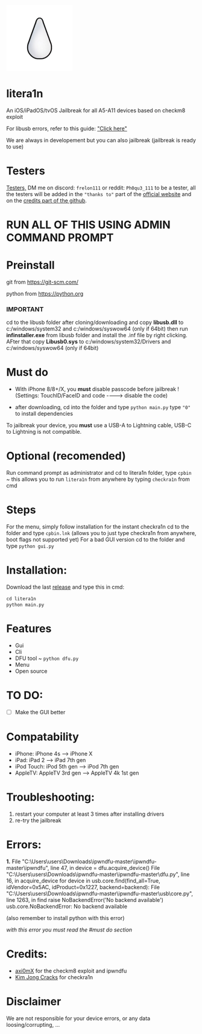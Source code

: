 <img src="litera1n.png" alt="logo">

# litera1n

An iOS/iPadOS/tvOS Jailbreak for all A5-A11 devices based on checkm8 exploit
 
For libusb errors, refer to this guide: ["Click here"](https://www.smallcab.net/download/programme/xm-07/how-to-install-libusb-driver.pdf)

We are always in developement but you can also jailbreak (jailbreak is ready to use)

# Testers
<a href= https://github.com/BananeRapeuse/litera1n/blob/main/testers.md>Testers,</a>
DM me on discord: `frelon111` or reddit: `Ph0qu3_111` to be a tester,
all the testers will be added in the `"thanks to"` part of the [official website](https://bananerapseuse.github.io/litera1n) and on the [credits part of the github](https://github.com/BananeRapeuse/litera1n?tab=readme-ov-file#credits).

# RUN ALL OF THIS USING ADMIN COMMAND PROMPT

# Preinstall
git from https://git-scm.com/

python from https://python.org
### IMPORTANT
cd to the libusb folder after cloning/downloading and copy **libusb.dll** to c:/windows/system32 and c:/windows/syswow64 (only if 64bit) then run **infinstaller.exe** from libusb folder and install the .inf file by right clicking. AFter that copy **Libusb0.sys** to c:/windows/system32/Drivers and c:/windows/syswow64 (only if 64bit)

# Must do
- With iPhone 8/8+/X, you **must** disable passcode before jailbreak ! (Settings: TouchID/FaceID and code ----> disable the code)

- after downloading, cd into the folder and type `python main.py`
type `"0"` to install dependencies

To jailbreak your device, you **must** use a USB-A to Lightning cable, USB-C to Lightning is not compatible.

# Optional (recomended)
Run command prompt as administrator and cd to litera1n folder, type `cpbin` ~ this allows you to run `litera1n` from anywhere by typing `checkra1n` from cmd

# Steps
For the menu, simply follow installation
for the instant checkra1n cd to the folder and type `cpbin.lnk` (allows you to just type checkra1n from anywhere, boot flags not supported yet)
For a bad GUI version cd to the folder and type `python gui.py`

# Installation:
Download the last [release](https://github.com/bananerapeuse/litera1n/releases) and type this in cmd:

```
cd litera1n
python main.py
```

# Features
- Gui
- Cli
- DFU tool ~ `python dfu.py`
- Menu
- Open source

# TO DO:
- [ ] Make the GUI better

# Compatability

- iPhone: iPhone 4s --> iPhone X
- iPad: iPad 2 --> iPad 7th gen
- iPod Touch: iPod 5th gen --> iPod 7th gen
- AppleTV: AppleTV 3rd gen --> AppleTV 4k 1st gen

# Troubleshooting:
1. restart your computer at least 3 times after installing drivers
2. re-try the jailbreak

# Errors:
 **1.** File "C:\Users\users\Downloads\ipwndfu-master\ipwndfu-master\ipwndfu", line 47, in <module>
    device = dfu.acquire_device()
  File "C:\Users\users\Downloads\ipwndfu-master\ipwndfu-master\dfu.py", line 16, in acquire_device
    for device in usb.core.find(find_all=True, idVendor=0x5AC, idProduct=0x1227, backend=backend):
  File "C:\Users\users\Downloads\ipwndfu-master\ipwndfu-master\usb\core.py", line 1263, in find
    raise NoBackendError('No backend available')
usb.core.NoBackendError: No backend available
 
 
(also remember to install python with this error)

_with this error you must read the #must do section_

# Credits:
- [axi0mX](https://github.com/axi0mx) for the checkm8 exploit and ipwndfu
- [Kim Jong Cracks](https://github.com/KJCracks) for checkra1n
 
 # Disclaimer
 We are not responsible for your device errors, or any data loosing/corrupting, ...
